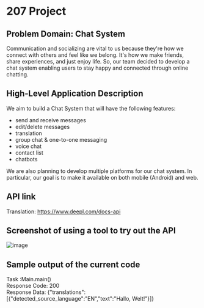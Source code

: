 # 207 Project

## Problem Domain: Chat System
Communication and socializing are vital to us because they're how we connect with others and feel like we belong. 
It's how we make friends, share experiences, and just enjoy life. So, our team decided to develop a chat system enabling
users to stay happy and connected through online chatting.

## High-Level Application Description
We aim to build a Chat System that will have the following features:
- send and receive messages
- edit/delete messages
- translation
- group chat & one-to-one messaging
- voice chat
- contact list
- chatbots

<p> We are also planning to develop multiple platforms for our chat system. In particular, our goal is to make it 
available on both mobile (Android) and web.</p>

## API link

Translation: https://www.deepl.com/docs-api <br>

[//]: # (Translation: https://libretranslate.com/ <br>)

[//]: # (Discord Bots: https://discord.com/developers/docs/intro <br>)

[//]: # (MessengerX.io chatbots: https://messengerx.readthedocs.io/en/latest/ <br>)

[//]: # (OneSignal &#40;self-serve customer engagement solution for Push Notifications, Email, SMS & In-App&#41;: )

[//]: # (https://documentation.onesignal.com/docs/onesignal-api <br>)

## Screenshot of using a tool to try out the API

![image](https://github.com/WildWindXY/Project207/blob/main/screenshot.png)

## Sample output of the current code

Task :Main.main()<br>
Response Code: 200<br>
Response Data: {"translations":[{"detected_source_language":"EN","text":"Hallo, Welt!"}]}<br>
